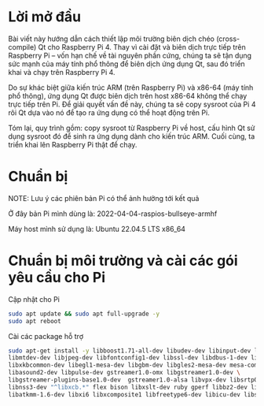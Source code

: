 # Lời mở đầu
Bài viết này hướng dẫn cách thiết lập môi trường biên dịch chéo (cross-compile) Qt cho Raspberry Pi 4. Thay vì cài đặt và biên dịch trực tiếp trên Raspberry Pi – vốn hạn chế về tài nguyên phần cứng, chúng ta sẽ tận dụng sức mạnh của máy tính phổ thông để biên dịch ứng dụng Qt, sau đó triển khai và chạy trên Raspberry Pi 4. 

Do sự khác biệt giữa kiến trúc ARM (trên Raspberry Pi) và x86-64 (máy tính phổ thông), ứng dụng Qt được biên dịch trên host x86-64 không thể chạy trực tiếp trên Pi. Để giải quyết vấn đề này, chúng ta sẽ copy sysroot của Pi 4 rôi Qt dựa vào nó để tạo ra ứng dụng có thể hoạt động trên Pi.

Tóm lại, quy trình gồm: copy sysroot từ Raspberry Pi về host, cấu hình Qt sử dụng sysroot đó để sinh ra ứng dụng dành cho kiến trúc ARM. Cuối cùng, ta triển khai lên Raspberry Pi thật để chạy.
# Chuẩn bị 
NOTE: Lưu ý các phiên bản Pi có thể ảnh hưởng tới kết quả

Ở đây bản Pi mình dùng là: 2022-04-04-raspios-bullseye-armhf

Máy host mình sử dụng là: Ubuntu 22.04.5 LTS x86_64 

# Chuẩn bị môi trường và cài các gói yêu cầu cho Pi

Cập nhật cho Pi
```Bash
sudo apt update && sudo apt full-upgrade -y
sudo apt reboot
```

Cài các package hỗ trợ
```Bash
sudo apt-get install -y libboost1.71-all-dev libudev-dev libinput-dev libts-dev \
libmtdev-dev libjpeg-dev libfontconfig1-dev libssl-dev libdbus-1-dev libglib2.0-dev \
libxkbcommon-dev libegl1-mesa-dev libgbm-dev libgles2-mesa-dev mesa-common-dev \
libasound2-dev libpulse-dev gstreamer1.0-omx libgstreamer1.0-dev \
libgstreamer-plugins-base1.0-dev  gstreamer1.0-alsa libvpx-dev libsrtp0-dev libsnappy-dev \
libnss3-dev "^libxcb.*" flex bison libxslt-dev ruby gperf libbz2-dev libcups2-dev \
libatkmm-1.6-dev libxi6 libxcomposite1 libfreetype6-dev libicu-dev libsqlite3-dev libxslt1-dev
```
